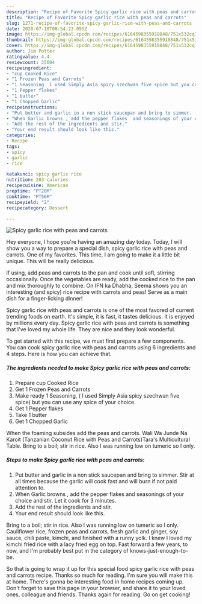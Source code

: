 ```yaml
---
description: "Recipe of Favorite Spicy garlic rice with peas and carrots"
title: "Recipe of Favorite Spicy garlic rice with peas and carrots"
slug: 1271-recipe-of-favorite-spicy-garlic-rice-with-peas-and-carrots
date: 2020-07-18T08:54:23.095Z
image: https://img-global.cpcdn.com/recipes/6164598355918848/751x532cq70/spicy-garlic-rice-with-peas-and-carrots-recipe-main-photo.jpg
thumbnail: https://img-global.cpcdn.com/recipes/6164598355918848/751x532cq70/spicy-garlic-rice-with-peas-and-carrots-recipe-main-photo.jpg
cover: https://img-global.cpcdn.com/recipes/6164598355918848/751x532cq70/spicy-garlic-rice-with-peas-and-carrots-recipe-main-photo.jpg
author: Jim Potter
ratingvalue: 4.4
reviewcount: 35604
recipeingredient:
- "cup Cooked Rice"
- "1 Frozen Peas and Carrots"
- "1 Seasoning  I used Simply Asia spicy szechwan five spice but you can use any spice of your choice"
- "1 Pepper flakes"
- "1 butter"
- "1 Chopped Garlic"
recipeinstructions:
- "Put butter and garlic in a non stick saucepan and bring to simmer.  Stir at all times because the garlic will cook fast and will burn if not paid attention to."
- "When Garlic browns , add the pepper flakes  and seasonings of your choice and stir. Let it cook for 3 minutes."
- "Add the rest of the ingredients and stir."
- "Your end result should look like this."
categories:
- Recipe
tags:
- spicy
- garlic
- rice

katakunci: spicy garlic rice 
nutrition: 203 calories
recipecuisine: American
preptime: "PT20M"
cooktime: "PT56M"
recipeyield: "2"
recipecategory: Dessert

---
```



![Spicy garlic rice with peas and carrots](https://img-global.cpcdn.com/recipes/6164598355918848/751x532cq70/spicy-garlic-rice-with-peas-and-carrots-recipe-main-photo.jpg)

Hey everyone, I hope you're having an amazing day today. Today, I will show you a way to prepare a special dish, spicy garlic rice with peas and carrots. One of my favorites. This time, I am going to make it a little bit unique. This will be really delicious.

If using, add peas and carrots to the pan and cook until soft, stirring occasionally. Once the vegetables are ready, add the cooked rice to the pan and mix thoroughly to combine. On IFN ka Dhabha, Seema shows you an interesting (and spicy) rice recipe with carrots and peas! Serve as a main dish for a finger-licking dinner!

Spicy garlic rice with peas and carrots is one of the most favored of current trending foods on earth. It's simple, it is fast, it tastes delicious. It is enjoyed by millions every day. Spicy garlic rice with peas and carrots is something that I've loved my whole life. They are nice and they look wonderful.


To get started with this recipe, we must first prepare a few components. You can cook spicy garlic rice with peas and carrots using 6 ingredients and 4 steps. Here is how you can achieve that.

<!--inarticleads1-->

##### The ingredients needed to make Spicy garlic rice with peas and carrots:

1. Prepare cup Cooked Rice
1. Get 1 Frozen Peas and Carrots
1. Make ready 1 Seasoning, ( I used Simply Asia spicy szechwan five spice) but you can use any spice of your choice.
1. Get 1 Pepper flakes
1. Take 1 butter
1. Get 1 Chopped Garlic


When the foaming subsides add the peas and carrots. Wali Wa Junde Na Karoit (Tanzanian Coconut Rice with Peas and Carrots)Tara&#39;s Multicultural Table. Bring to a boil; stir in rice. Also I was running low on tumeric so I only. 

<!--inarticleads2-->

##### Steps to make Spicy garlic rice with peas and carrots:

1. Put butter and garlic in a non stick saucepan and bring to simmer.  Stir at all times because the garlic will cook fast and will burn if not paid attention to.
1. When Garlic browns , add the pepper flakes  and seasonings of your choice and stir. Let it cook for 3 minutes.
1. Add the rest of the ingredients and stir.
1. Your end result should look like this.


Bring to a boil; stir in rice. Also I was running low on tumeric so I only. Cauliflower rice, frozen peas and carrots, fresh garlic and ginger, soy sauce, chili paste, kimchi, and finished with a runny yolk. I knew I loved my kimchi fried rice with a lacy fried egg on top. Fast forward a few years, to now, and I&#39;m probably best put in the category of knows-just-enough-to-be. 

So that is going to wrap it up for this special food spicy garlic rice with peas and carrots recipe. Thanks so much for reading. I'm sure you will make this at home. There's gonna be interesting food in home recipes coming up. Don't forget to save this page in your browser, and share it to your loved ones, colleague and friends. Thanks again for reading. Go on get cooking!
